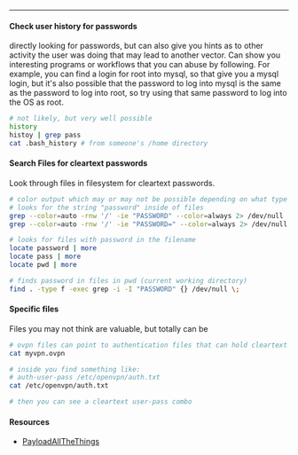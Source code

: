 -- -
#### Check user history for passwords
directly looking for passwords, but can also give you hints as to other activity the user was doing that may lead to another vector. Can show you interesting programs or workflows that you can abuse by following. For example, you can find a login for root into mysql, so that give you a mysql login, but it's also possible that the password to log into mysql is the same as the password to log into root, so try using that same password to log into the OS as root.
```bash
# not likely, but very well possible
history
histoy | grep pass 
cat .bash_history # from someone's /home directory
```
#### Search Files for cleartext passwords
Look through files in filesystem for cleartext passwords.
```bash
# color output which may or may not be possible depending on what type of shell you have. 
# looks for the string "password" inside of files
grep --color=auto -rnw '/' -ie "PASSWORD" --color=always 2> /dev/null
grep --color=auto -rnw '/' -ie "PASSWORD=" --color=always 2> /dev/null

# looks for files with password in the filename
locate password | more
locate pass | more
locate pwd | more

# finds password in files in pwd (current working directory)
find . -type f -exec grep -i -I "PASSWORD" {} /dev/null \;
```
#### Specific files
Files you may not think are valuable, but totally can be
```bash
# ovpn files can point to authentication files that can hold cleartext passwords.
cat myvpn.ovpn

# inside you find something like:
# auth-user-pass /etc/openvpn/auth.txt
cat /etc/openvpn/auth.txt

# then you can see a cleartext user-pass combo
```
#### Resources
- [PayloadAllTheThings](https://github.com/swisskyrepo/PayloadsAllTheThings)